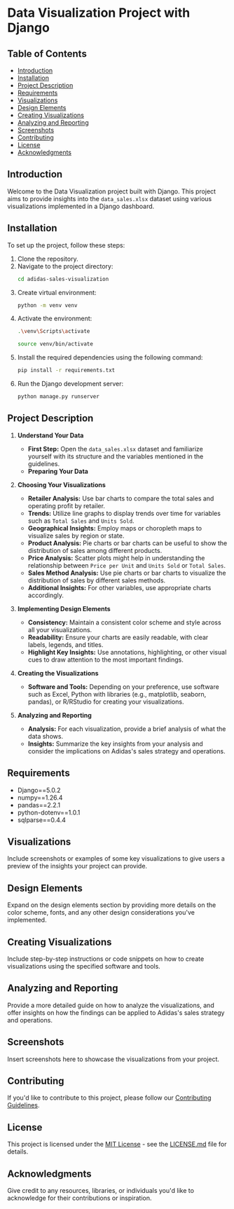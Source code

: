 # Data Visualization Project with Django

## Table of Contents
- [Introduction](#introduction)
- [Installation](#installation)
- [Project Description](#project-description)
- [Requirements](#requirements)
- [Visualizations](#visualizations)
- [Design Elements](#design-elements)
- [Creating Visualizations](#creating-visualizations)
- [Analyzing and Reporting](#analyzing-and-reporting)
- [Screenshots](#screenshots)
- [Contributing](#contributing)
- [License](#license)
- [Acknowledgments](#acknowledgments)

## Introduction
Welcome to the Data Visualization project built with Django. This project aims to provide insights into the `data_sales.xlsx` dataset using various visualizations implemented in a Django dashboard.

## Installation
To set up the project, follow these steps:

1. Clone the repository.
2. Navigate to the project directory:
    ```bash
    cd adidas-sales-visualization
    ```
3. Create virtual environment:
    ```bash
    python -m venv venv
    ```
4. Activate the environment:
    ```bash
    .\venv\Scripts\activate
    ```
    ```bash
    source venv/bin/activate
    ```
5. Install the required dependencies using the following command:
    ```bash
    pip install -r requirements.txt
    ```
6. Run the Django development server:
    ```bash
    python manage.py runserver
    ```


## Project Description
1. **Understand Your Data**
    - **First Step:** Open the `data_sales.xlsx` dataset and familiarize yourself with its structure and the variables mentioned in the guidelines.
    - **Preparing Your Data**

2. **Choosing Your Visualizations**
    - **Retailer Analysis:** Use bar charts to compare the total sales and operating profit by retailer.
    - **Trends:** Utilize line graphs to display trends over time for variables such as `Total Sales` and `Units Sold`.
    - **Geographical Insights:** Employ maps or choropleth maps to visualize sales by region or state.
    - **Product Analysis:** Pie charts or bar charts can be useful to show the distribution of sales among different products.
    - **Price Analysis:** Scatter plots might help in understanding the relationship between `Price per Unit` and `Units Sold` or `Total Sales`.
    - **Sales Method Analysis:** Use pie charts or bar charts to visualize the distribution of sales by different sales methods.
    - **Additional Insights:** For other variables, use appropriate charts accordingly.

3. **Implementing Design Elements**
    - **Consistency:** Maintain a consistent color scheme and style across all your visualizations.
    - **Readability:** Ensure your charts are easily readable, with clear labels, legends, and titles.
    - **Highlight Key Insights:** Use annotations, highlighting, or other visual cues to draw attention to the most important findings.

4. **Creating the Visualizations**
    - **Software and Tools:** Depending on your preference, use software such as Excel, Python with libraries (e.g., matplotlib, seaborn, pandas), or R/RStudio for creating your visualizations.

5. **Analyzing and Reporting**
    - **Analysis:** For each visualization, provide a brief analysis of what the data shows.
    - **Insights:** Summarize the key insights from your analysis and consider the implications on Adidas's sales strategy and operations.

## Requirements
- Django==5.0.2
- numpy==1.26.4
- pandas==2.2.1
- python-dotenv==1.0.1
- sqlparse==0.4.4

## Visualizations
Include screenshots or examples of some key visualizations to give users a preview of the insights your project can provide.

## Design Elements
Expand on the design elements section by providing more details on the color scheme, fonts, and any other design considerations you've implemented.

## Creating Visualizations
Include step-by-step instructions or code snippets on how to create visualizations using the specified software and tools.

## Analyzing and Reporting
Provide a more detailed guide on how to analyze the visualizations, and offer insights on how the findings can be applied to Adidas's sales strategy and operations.

## Screenshots
Insert screenshots here to showcase the visualizations from your project.

## Contributing
If you'd like to contribute to this project, please follow our [Contributing Guidelines](CONTRIBUTING.md).

## License
This project is licensed under the [MIT License](LICENSE.md) - see the [LICENSE.md](LICENSE.md) file for details.

## Acknowledgments
Give credit to any resources, libraries, or individuals you'd like to acknowledge for their contributions or inspiration.
